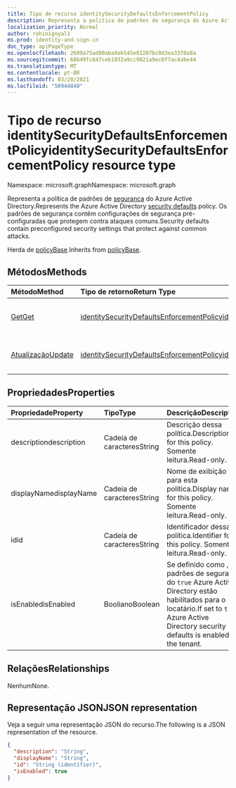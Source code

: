 ```yaml
---
title: Tipo de recurso identitySecurityDefaultsEnforcementPolicy
description: Representa a política de padrões de segurança do Azure Active Directory. Os padrões de segurança contêm configurações de segurança pré-configuradas que protegem contra ataques comuns.
localization_priority: Normal
author: rohinigoyal1
ms.prod: identity-and-sign-in
doc_type: apiPageType
ms.openlocfilehash: 2609a75ad90aba9ab545e81207bc0d3ea33f0a8a
ms.sourcegitcommit: 68b49fc847ceb1032a9cc9821a9ec0f7ac4abe44
ms.translationtype: MT
ms.contentlocale: pt-BR
ms.lasthandoff: 03/20/2021
ms.locfileid: "50944840"
---
```

# <a name="identitysecuritydefaultsenforcementpolicy-resource-type"></a><span data-ttu-id="eef07-104">Tipo de recurso identitySecurityDefaultsEnforcementPolicy</span><span class="sxs-lookup"><span data-stu-id="eef07-104">identitySecurityDefaultsEnforcementPolicy resource type</span></span>

<span data-ttu-id="eef07-105">Namespace: microsoft.graph</span><span class="sxs-lookup"><span data-stu-id="eef07-105">Namespace: microsoft.graph</span></span>

<span data-ttu-id="eef07-106">Representa a política de padrões de [segurança](/azure/active-directory/fundamentals/concept-fundamentals-security-defaults) do Azure Active Directory.</span><span class="sxs-lookup"><span data-stu-id="eef07-106">Represents the Azure Active Directory [security defaults](/azure/active-directory/fundamentals/concept-fundamentals-security-defaults) policy.</span></span> <span data-ttu-id="eef07-107">Os padrões de segurança contêm configurações de segurança pré-configuradas que protegem contra ataques comuns.</span><span class="sxs-lookup"><span data-stu-id="eef07-107">Security defaults contain preconfigured security settings that protect against common attacks.</span></span>

<span data-ttu-id="eef07-108">Herda de [policyBase](../resources/policybase.md).</span><span class="sxs-lookup"><span data-stu-id="eef07-108">Inherits from [policyBase](../resources/policybase.md).</span></span>

## <a name="methods"></a><span data-ttu-id="eef07-109">Métodos</span><span class="sxs-lookup"><span data-stu-id="eef07-109">Methods</span></span>

| <span data-ttu-id="eef07-110">Método</span><span class="sxs-lookup"><span data-stu-id="eef07-110">Method</span></span>       | <span data-ttu-id="eef07-111">Tipo de retorno</span><span class="sxs-lookup"><span data-stu-id="eef07-111">Return Type</span></span> | <span data-ttu-id="eef07-112">Descrição</span><span class="sxs-lookup"><span data-stu-id="eef07-112">Description</span></span> |
|:-------------|:------------|:------------|
| [<span data-ttu-id="eef07-113">Get</span><span class="sxs-lookup"><span data-stu-id="eef07-113">Get</span></span>](../api/identitysecuritydefaultsenforcementpolicy-get.md) | [<span data-ttu-id="eef07-114">identitySecurityDefaultsEnforcementPolicy</span><span class="sxs-lookup"><span data-stu-id="eef07-114">identitySecurityDefaultsEnforcementPolicy</span></span>](identitysecuritydefaultsenforcementpolicy.md) | <span data-ttu-id="eef07-115">Leia as propriedades de **um objeto identitySecurityDefaultsEnforcementPolicy.**</span><span class="sxs-lookup"><span data-stu-id="eef07-115">Read the properties of an **identitySecurityDefaultsEnforcementPolicy** object.</span></span> |
| [<span data-ttu-id="eef07-116">Atualização</span><span class="sxs-lookup"><span data-stu-id="eef07-116">Update</span></span>](../api/identitysecuritydefaultsenforcementpolicy-update.md) | [<span data-ttu-id="eef07-117">identitySecurityDefaultsEnforcementPolicy</span><span class="sxs-lookup"><span data-stu-id="eef07-117">identitySecurityDefaultsEnforcementPolicy</span></span>](identitysecuritydefaultsenforcementpolicy.md) | <span data-ttu-id="eef07-118">Atualize **um objeto identitySecurityDefaultsEnforcementPolicy.**</span><span class="sxs-lookup"><span data-stu-id="eef07-118">Update an **identitySecurityDefaultsEnforcementPolicy** object.</span></span> |

## <a name="properties"></a><span data-ttu-id="eef07-119">Propriedades</span><span class="sxs-lookup"><span data-stu-id="eef07-119">Properties</span></span>

| <span data-ttu-id="eef07-120">Propriedade</span><span class="sxs-lookup"><span data-stu-id="eef07-120">Property</span></span>     | <span data-ttu-id="eef07-121">Tipo</span><span class="sxs-lookup"><span data-stu-id="eef07-121">Type</span></span>        | <span data-ttu-id="eef07-122">Descrição</span><span class="sxs-lookup"><span data-stu-id="eef07-122">Description</span></span> |
|:-------------|:------------|:------------|
|<span data-ttu-id="eef07-123">description</span><span class="sxs-lookup"><span data-stu-id="eef07-123">description</span></span>|<span data-ttu-id="eef07-124">Cadeia de caracteres</span><span class="sxs-lookup"><span data-stu-id="eef07-124">String</span></span>|<span data-ttu-id="eef07-125">Descrição dessa política.</span><span class="sxs-lookup"><span data-stu-id="eef07-125">Description for this policy.</span></span> <span data-ttu-id="eef07-126">Somente leitura.</span><span class="sxs-lookup"><span data-stu-id="eef07-126">Read-only.</span></span>|
|<span data-ttu-id="eef07-127">displayName</span><span class="sxs-lookup"><span data-stu-id="eef07-127">displayName</span></span>|<span data-ttu-id="eef07-128">Cadeia de caracteres</span><span class="sxs-lookup"><span data-stu-id="eef07-128">String</span></span>|<span data-ttu-id="eef07-129">Nome de exibição para esta política.</span><span class="sxs-lookup"><span data-stu-id="eef07-129">Display name for this policy.</span></span> <span data-ttu-id="eef07-130">Somente leitura.</span><span class="sxs-lookup"><span data-stu-id="eef07-130">Read-only.</span></span>|
|<span data-ttu-id="eef07-131">id</span><span class="sxs-lookup"><span data-stu-id="eef07-131">id</span></span>|<span data-ttu-id="eef07-132">Cadeia de caracteres</span><span class="sxs-lookup"><span data-stu-id="eef07-132">String</span></span>|<span data-ttu-id="eef07-133">Identificador dessa política.</span><span class="sxs-lookup"><span data-stu-id="eef07-133">Identifier for this policy.</span></span> <span data-ttu-id="eef07-134">Somente leitura.</span><span class="sxs-lookup"><span data-stu-id="eef07-134">Read-only.</span></span>|
|<span data-ttu-id="eef07-135">isEnabled</span><span class="sxs-lookup"><span data-stu-id="eef07-135">isEnabled</span></span>|<span data-ttu-id="eef07-136">Booliano</span><span class="sxs-lookup"><span data-stu-id="eef07-136">Boolean</span></span>|<span data-ttu-id="eef07-137">Se definido como , os padrões de segurança do `true` Azure Active Directory estão habilitados para o locatário.</span><span class="sxs-lookup"><span data-stu-id="eef07-137">If set to `true`, Azure Active Directory security defaults is enabled for the tenant.</span></span>|

## <a name="relationships"></a><span data-ttu-id="eef07-138">Relações</span><span class="sxs-lookup"><span data-stu-id="eef07-138">Relationships</span></span>

<span data-ttu-id="eef07-139">Nenhum</span><span class="sxs-lookup"><span data-stu-id="eef07-139">None.</span></span>

## <a name="json-representation"></a><span data-ttu-id="eef07-140">Representação JSON</span><span class="sxs-lookup"><span data-stu-id="eef07-140">JSON representation</span></span>

<span data-ttu-id="eef07-141">Veja a seguir uma representação JSON do recurso.</span><span class="sxs-lookup"><span data-stu-id="eef07-141">The following is a JSON representation of the resource.</span></span>

<!-- {
  "blockType": "resource",
  "optionalProperties": [

  ],
  "@odata.type": "microsoft.graph.identitySecurityDefaultsEnforcementPolicy",
  "keyProperty": "id"
}-->

```json
{
  "description": "String",
  "displayName": "String",
  "id": "String (identifier)",
  "isEnabled": true
}
```

<!-- uuid: 16cd6b66-4b1a-43a1-adaf-3a886856ed98
2019-02-04 14:57:30 UTC -->
<!-- {
  "type": "#page.annotation",
  "description": "identitySecurityDefaultsEnforcementPolicy resource",
  "keywords": "",
  "section": "documentation",
  "tocPath": ""
}-->
